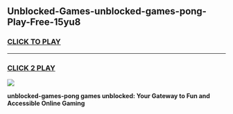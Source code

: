 
## Unblocked-Games-unblocked-games-pong-Play-Free-15yu8
<h3>
<a href="https://premium76.site?title=unblocked-games-pong&ref=20A">CLICK TO PLAY</a></h3>
<hr>

<h3>
<a href="https://premium76.site?title=unblocked-games-pong&ref=20A">CLICK 2 PLAY</a>
  
</h3>

<a href="https://premium76.site?title=unblocked-games-pong&ref=20A"><img src="https://clearcache.store/games.png"></a>


**unblocked-games-pong games unblocked: Your Gateway to Fun and Accessible Online Gaming**
